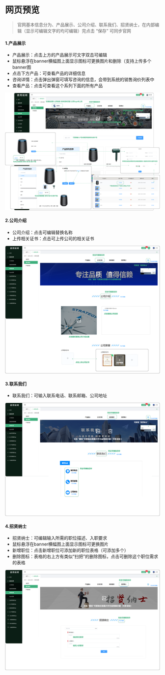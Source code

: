 # 网页预览

> 官网基本信息分为、产品展示、公司介绍、联系我们、招贤纳士，在内部编辑（显示可编辑文字的均可编辑）完点击 “保存” 可同步官网

#### 1.产品展示
* 产品展示：点击上方的产品展示可文字双击可编辑
* 鼠标悬浮在banner横幅图上面显示图标可更换图片和删除（支持上传多个banner图
* 点击下方产品：可查看产品的详细信息
* 咨询详情：点击弹出弹窗可填写咨询的信息，会带到系统的销售询价列表中
* 查看产品：点击可查看这个系列下面的所有产品

![如图所示](../../file/cpzs.png)

#### 2.公司介绍
* 公司介绍：点击可编辑替换名称
* 上传相关证书：点击可上传公司的相关证书


![如图所示](../../file/gsjs.png)

#### 3.联系我们
* 联系我们：可输入联系电话、联系邮箱、公司地址

![如图所示](../../file/lxwm.png)

#### 4.招贤纳士

* 招贤纳士：可编辑输入所需的职位描述、入职要求
* 鼠标悬浮在banner横幅图上面显示图标可更换图片
* 新增职位：点击新增职位可添加新的职位表格（可添加多个）
* 删除图标：表格的右上方有类似“扫把”的删除图标，点击可删除这个职位需求的表格

![如图所示](../../file/zxns.png)